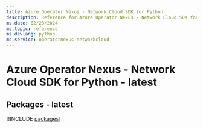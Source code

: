 ```yaml
---
title: Azure Operator Nexus - Network Cloud SDK for Python
description: Reference for Azure Operator Nexus - Network Cloud SDK for Python
ms.date: 02/28/2024
ms.topic: reference
ms.devlang: python
ms.service: operatornexus-networkcloud
---
```

# Azure Operator Nexus - Network Cloud SDK for Python - latest
## Packages - latest
[!INCLUDE [packages](operator-nexus---network-cloud-index.md)]